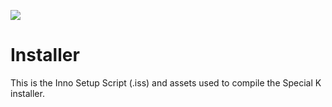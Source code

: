 ![](https://sk-data.special-k.info/artwork/screens/installer.png)

# Installer

This is the Inno Setup Script (.iss) and assets used to compile the Special K installer.
